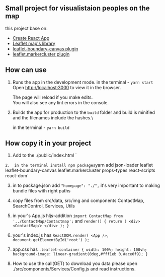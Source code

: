 ## Small project for visualistaion peoples on the map

this project base on:
- [Create React App](https://github.com/facebook/create-react-app)
- [Leaflet map's library](https://leafletjs.com)
- [leaflet-boundary-canvas plugin](https://github.com/aparshin/leaflet-boundary-canvas)
- [leaflet.markercluster plugin](https://github.com/Leaflet/Leaflet.markercluster)

## How can use
1. Runs the app in the development mode.
    in the terminal - `yarn start`
    Open [http://localhost:3000](http://localhost:3000) to view it in the browser.

    The page will reload if you make edits.\
    You will also see any lint errors in the console.

2.  Builds the app for production to the `build` folder and build is minified and the filenames 
    include the     hashes.\

    in the terminal  - `yarn build`

## How copy it in your project
1. Add to the ./public/index.html
`
    <link rel="stylesheet" href="https://unpkg.com/leaflet/dist/leaflet.css" />
    <link rel="stylesheet" href="https://unpkg.com/react-leaflet-markercluster/dist/styles.min.css"/>
    
`
2.  in the terminal install npm packages
    `yarn add json-loader leaflet leaflet-boundary-canvas leaflet.markercluster props-types react-scripts react-dom`   

3. in to package.json add `"homepage": "./",`
it's very important to making bundle files with right paths

4. copy files from src/data, src/img and components ContactMap, SearchControl, Services, Utils

5. in your's App.js hljs-addition
`import ContactMap from '../ContactMap/Contactmap';`
and
`
     render() {
        return (
            <div>
                <ContactMap/>
            </div>
    );
  }
`
6. your's index.js has 
`ReactDOM.render(
    <App />,
  document.getElementById('root')
);
`
7. app.css has 
`
.leaflet-container {
    width: 100%;
    height: 100vh;
    background-image: linear-gradient(0deg,#fff1eb 0,#ace0f9);
}
`

8. How to use the call(GET) to download you data please open ./src/components/Services/Config.js
and read instructions.


